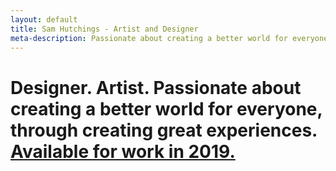 ```yaml
---
layout: default
title: Sam Hutchings - Artist and Designer
meta-description: Passionate about creating a better world for everyone, through making great experiences. Open to opportunities.
---
```


<div class="container-fluid remove-all-margin remove-all-padding">
  <div class="row d-flex align-items-center justify-content-center flex-column">
    <div class="col">
      <div class="card homeCard">
        <div class="card-body">
          <h1 class="card-title">Designer. Artist. Passionate about creating a better world for everyone, through creating great experiences. <a href="mailto:hi@samhutchings.co?subject=Let's chat!">Available for work in 2019.</a></h1>
        </div>
      </div>
    </div>
  </div>
</div>
